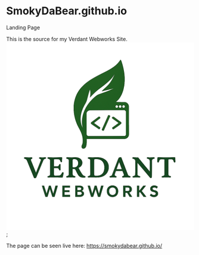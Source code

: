 # SmokyDaBear.github.io

Landing Page

This is the source for my Verdant Webworks Site. ![Verdant Logo](./assets/verdantwebworkslogo.png);

The page can be seen live here: <https://smokydabear.github.io/>
